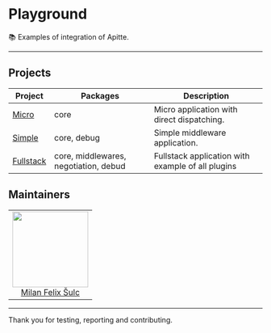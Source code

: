# Playground

:books: Examples of integration of Apitte.

-----

## Projects

| Project | Packages | Description |
|---------|----------|-------------|
| [Micro](https://github.com/apitte/playground/tree/master/micro) | core | Micro application with direct dispatching. |
| [Simple](https://github.com/apitte/playground/tree/master/simple) | core, debug | Simple middleware application. |
| [Fullstack](https://github.com/apitte/playground/tree/master/fullstack) | core, middlewares, negotiation, debud | Fullstack application with example of all plugins |

## Maintainers

<table>
  <tbody>
    <tr>
      <td align="center">
        <a href="https://github.com/f3l1x">
            <img width="150" height="150" src="https://avatars2.githubusercontent.com/u/538058?v=3&s=150">
        </a>
        </br>
        <a href="https://github.com/f3l1x">Milan Felix Šulc</a>
      </td>
    </tr>
  <tbody>
</table>

---

Thank you for testing, reporting and contributing.
